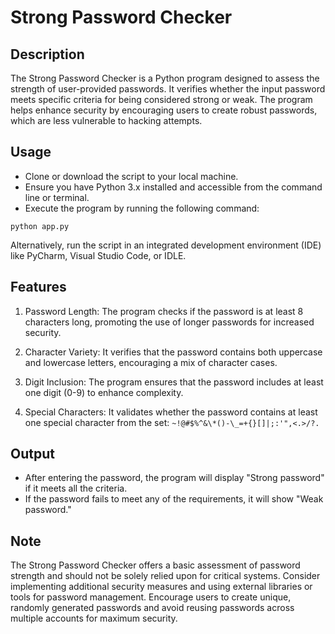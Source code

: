 # Strong Password Checker

## Description

The Strong Password Checker is a Python program designed to assess the strength of user-provided passwords. It verifies whether the input password meets specific criteria for being considered strong or weak. The program helps enhance security by encouraging users to create robust passwords, which are less vulnerable to hacking attempts.

## Usage

- Clone or download the script to your local machine.
- Ensure you have Python 3.x installed and accessible from the command line or terminal.
- Execute the program by running the following command:

```
python app.py
```

Alternatively, run the script in an integrated development environment (IDE) like PyCharm, Visual Studio Code, or IDLE.

## Features

1. Password Length: The program checks if the password is at least 8 characters long, promoting the use of longer passwords for increased security.

2. Character Variety: It verifies that the password contains both uppercase and lowercase letters, encouraging a mix of character cases.

3. Digit Inclusion: The program ensures that the password includes at least one digit (0-9) to enhance complexity.

4. Special Characters: It validates whether the password contains at least one special character from the set: `~!@#$%^&\*()-\_=+{}[]|;:'",<.>/?.`

## Output

- After entering the password, the program will display "Strong password" if it meets all the criteria.
- If the password fails to meet any of the requirements, it will show "Weak password."

## Note

The Strong Password Checker offers a basic assessment of password strength and should not be solely relied upon for critical systems. Consider implementing additional security measures and using external libraries or tools for password management.
Encourage users to create unique, randomly generated passwords and avoid reusing passwords across multiple accounts for maximum security.
